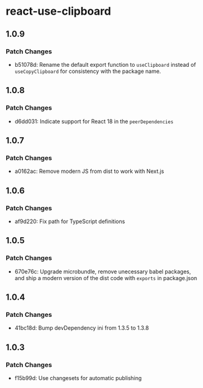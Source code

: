 # react-use-clipboard

## 1.0.9

### Patch Changes

- b51078d: Rename the default export function to `useClipboard` instead of `useCopyClipboard` for consistency with the package name.

## 1.0.8

### Patch Changes

- d6dd031: Indicate support for React 18 in the `peerDependencies`

## 1.0.7

### Patch Changes

- a0162ac: Remove modern JS from dist to work with Next.js

## 1.0.6

### Patch Changes

- af9d220: Fix path for TypeScript definitions

## 1.0.5

### Patch Changes

- 670e76c: Upgrade microbundle, remove unecessary babel packages, and ship a modern version of the dist code with `exports` in package.json

## 1.0.4

### Patch Changes

- 41bc18d: Bump devDependency ini from 1.3.5 to 1.3.8

## 1.0.3

### Patch Changes

- f15b99d: Use changesets for automatic publishing

